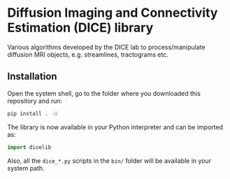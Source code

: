 # Diffusion Imaging and Connectivity Estimation (DICE) library

Various algorithms developed by the DICE lab to process/manipulate diffusion MRI objects, e.g. streamlines, tractograms etc.

## Installation

Open the system shell, go to the folder where you downloaded this repository and run:

```bash
pip install . -U
```

The library is now available in your Python interpreter and can be imported as:

```python
import dicelib
```

Also, all the `dice_*.py` scripts in the `bin/` folder will be available in your system path.
